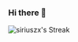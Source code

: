 ### Hi there 👋

![siriuszx's Streak](https://github-readme-streak-stats.herokuapp.com/?user=siriuszx&theme=gotham&hide_border=true)
